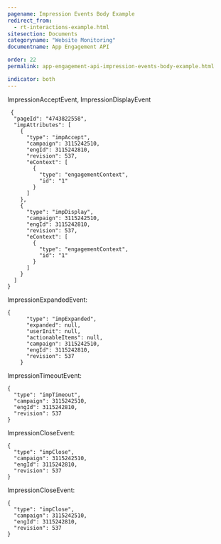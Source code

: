 ```yaml
---
pagename: Impression Events Body Example
redirect_from:
  - rt-interactions-example.html
sitesection: Documents
categoryname: "Website Monitoring"
documentname: App Engagement API

order: 22
permalink: app-engagement-api-impression-events-body-example.html

indicator: both
---
```


ImpressionAcceptEvent, ImpressionDisplayEvent

     {
      "pageId": "4743822558",
      "impAttributes": [
        {
          "type": "impAccept",
          "campaign": 3115242510,
          "engId": 3115242810,
          "revision": 537,
          "eContext": [
            {
              "type": "engagementContext",
              "id": "1"
            }
          ]
        },
        {
          "type": "impDisplay",
          "campaign": 3115242510,
          "engId": 3115242810,
          "revision": 537,
          "eContext": [
            {
              "type": "engagementContext",
              "id": "1"
            }
          ]
        }
      ]
    }

ImpressionExpandedEvent:

    {
          "type": "impExpanded",
          "expanded": null,
          "userInit": null,
          "actionableItems": null,
          "campaign": 3115242510,
          "engId": 3115242810,
          "revision": 537
        }

ImpressionTimeoutEvent:

    {
      "type": "impTimeout",
      "campaign": 3115242510,
      "engId": 3115242810,
      "revision": 537
    }

ImpressionCloseEvent:

    {
      "type": "impClose",
      "campaign": 3115242510,
      "engId": 3115242810,
      "revision": 537
    }

ImpressionCloseEvent:

    {
      "type": "impClose",
      "campaign": 3115242510,
      "engId": 3115242810,
      "revision": 537
    }
